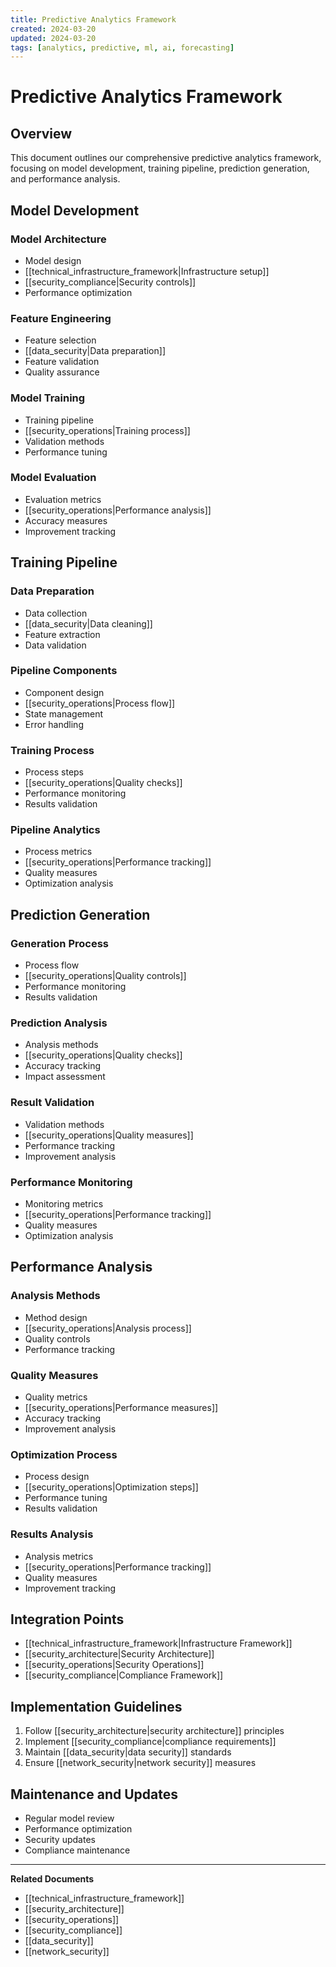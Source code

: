 ```yaml
---
title: Predictive Analytics Framework
created: 2024-03-20
updated: 2024-03-20
tags: [analytics, predictive, ml, ai, forecasting]
---
```


# Predictive Analytics Framework

## Overview
This document outlines our comprehensive predictive analytics framework, focusing on model development, training pipeline, prediction generation, and performance analysis.

## Model Development
### Model Architecture
- Model design
- [[technical_infrastructure_framework|Infrastructure setup]]
- [[security_compliance|Security controls]]
- Performance optimization

### Feature Engineering
- Feature selection
- [[data_security|Data preparation]]
- Feature validation
- Quality assurance

### Model Training
- Training pipeline
- [[security_operations|Training process]]
- Validation methods
- Performance tuning

### Model Evaluation
- Evaluation metrics
- [[security_operations|Performance analysis]]
- Accuracy measures
- Improvement tracking

## Training Pipeline
### Data Preparation
- Data collection
- [[data_security|Data cleaning]]
- Feature extraction
- Data validation

### Pipeline Components
- Component design
- [[security_operations|Process flow]]
- State management
- Error handling

### Training Process
- Process steps
- [[security_operations|Quality checks]]
- Performance monitoring
- Results validation

### Pipeline Analytics
- Process metrics
- [[security_operations|Performance tracking]]
- Quality measures
- Optimization analysis

## Prediction Generation
### Generation Process
- Process flow
- [[security_operations|Quality controls]]
- Performance monitoring
- Results validation

### Prediction Analysis
- Analysis methods
- [[security_operations|Quality checks]]
- Accuracy tracking
- Impact assessment

### Result Validation
- Validation methods
- [[security_operations|Quality measures]]
- Performance tracking
- Improvement analysis

### Performance Monitoring
- Monitoring metrics
- [[security_operations|Performance tracking]]
- Quality measures
- Optimization analysis

## Performance Analysis
### Analysis Methods
- Method design
- [[security_operations|Analysis process]]
- Quality controls
- Performance tracking

### Quality Measures
- Quality metrics
- [[security_operations|Performance measures]]
- Accuracy tracking
- Improvement analysis

### Optimization Process
- Process design
- [[security_operations|Optimization steps]]
- Performance tuning
- Results validation

### Results Analysis
- Analysis metrics
- [[security_operations|Performance tracking]]
- Quality measures
- Improvement tracking

## Integration Points
- [[technical_infrastructure_framework|Infrastructure Framework]]
- [[security_architecture|Security Architecture]]
- [[security_operations|Security Operations]]
- [[security_compliance|Compliance Framework]]

## Implementation Guidelines
1. Follow [[security_architecture|security architecture]] principles
2. Implement [[security_compliance|compliance requirements]]
3. Maintain [[data_security|data security]] standards
4. Ensure [[network_security|network security]] measures

## Maintenance and Updates
- Regular model review
- Performance optimization
- Security updates
- Compliance maintenance

---
**Related Documents**
- [[technical_infrastructure_framework]]
- [[security_architecture]]
- [[security_operations]]
- [[security_compliance]]
- [[data_security]]
- [[network_security]] 